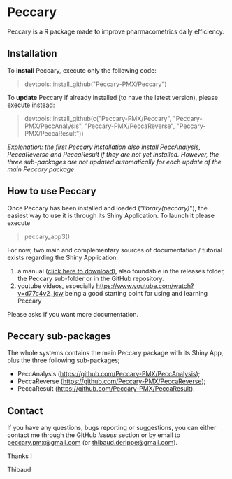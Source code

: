 # Peccary

Peccary is a R package made to improve pharmacometrics daily efficiency. 

## Installation 

To **install** Peccary, execute only the following code:

> devtools::install_github("Peccary-PMX/Peccary")


To **update** Peccary if already installed (to have the latest version), please execute instead:

> devtools::install_github(c("Peccary-PMX/Peccary", "Peccary-PMX/PeccAnalysis", "Peccary-PMX/PeccaReverse", "Peccary-PMX/PeccaResult"))

*Explenation: the first Peccary installation also install PeccAnalysis, PeccaReverse and PeccaResult if they are not yet installed. However, the three sub-packages are not updated automatically  for each update of the main Peccary package*

## How to use Peccary

Once Peccary has been installed and loaded (*"library(peccary)*"), the easiest way to use it is through its Shiny Application. To launch it please execute

> peccary_app3() 

For now, two main and complementary sources of documentation / tutorial exists regarding the Shiny Application:

1. a manual ([click here to download](https://github.com/Peccary-PMX/Peccary/releases/download/Documentation/Peccary_Documentation.html)), also foundable  in the releases folder, the Peccary sub-folder or in the GitHub repository.
2. youtube videos, especially https://www.youtube.com/watch?v=d77c4v2_jcw being a good starting point for using and learning Peccary

Please asks if you want more documentation.

## Peccary sub-packages

The whole systems contains the main Peccary package with its Shiny App, plus the three following sub-packages;

+ PeccAnalysis (https://github.com/Peccary-PMX/PeccAnalysis);
+ PeccaReverse (https://github.com/Peccary-PMX/PeccaReverse);
+ PeccaResult (https://github.com/Peccary-PMX/PeccaResult).


## Contact

If you have any questions, bugs reporting or suggestions, you can either contact me  through the GitHub *Issues* section or by email to peccary.pmx@gmail.com (or thibaud.derippe@gmail.com).

Thanks  ! 

Thibaud
